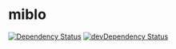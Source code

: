 # miblo
[![Dependency Status](https://david-dm.org/piotros/miblo.svg)](https://david-dm.org/piotros/miblo)
[![devDependency Status](https://david-dm.org/piotros/miblo/dev-status.svg)](https://david-dm.org/piotros/miblo#info=devDependencies)